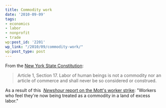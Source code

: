 ```yaml
---
title: Commodity work
date: '2010-09-09'
tags:
- economics
- labor
- nonprofit
- trade
wp:post_id: '2201'
wp_link: "/2010/09/commodity-work/"
wp:post_type: post
---
```


From the [New York State Constitution](http://www.dos.state.ny.us/info/constitution.htm):

> Article 1, Section 17. Labor of human beings is not a commodity nor an article of commerce and shall never be so considered or construed.

As a result of this  [_Newshour_ report on the Mott's worker strike](http://www.pbs.org/newshour/bb/business/july-dec10/mott_09-06.html): "Workers who feel they're now being treated as a commodity in a land of excess labor."
